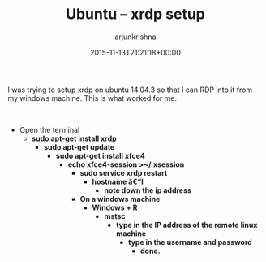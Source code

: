 ﻿---
id: 25
title: 'Ubuntu &#8211; xrdp setup'
date: 2015-11-13T21:21:18+00:00
author: arjunkrishna
layout: post
guid: http://blog.arjunkrishna.us/?p=25
permalink: /2015/11/13/ubuntu-14-04-3-xrdp-setup/
categories:
  - how-to
  - ubuntu
---
I was trying to setup xrdp on ubuntu 14.04.3 so that I can RDP into it from my windows machine. This is what worked for me.

&nbsp;

  * Open the terminal 
      * **sudo apt-get install xrdp** 
          * **sudo apt-get update** 
              * **sudo apt-get install xfce4** 
                  * **echo xfce4-session >~/.xsession** 
                      * **sudo service xrdp restart** 
                          * **hostname â€“I** 
                              * **note down the ip address**</ul> 
                          * **On a windows machine** 
                              * **Windows + R** 
                                  * **mstsc** 
                                      * **type in the IP address of the remote linux machine** 
                                          * **type in the username and password** 
                                              * **done.**</ul> </ul>
